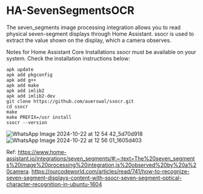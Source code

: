 # HA-SevenSegmentsOCR
The seven_segments image processing integration allows you to read physical seven-segment displays through Home Assistant. ssocr is used to extract the value shown on the display, which a camera observes.

Notes for Home Assistant Core Installations
ssocr must be available on your system. Check the installation instructions below:

```
apk update
apk add pkgconfig
apk add g++
apk add make
apk add imlib2
apk add imlib2-dev
git clone https://github.com/auerswal/ssocr.git
cd ssocr
make
make PREFIX=/usr install
ssocr --version
```

![WhatsApp Image 2024-10-22 at 12 54 42_5d70d918](https://github.com/user-attachments/assets/21c5a768-a60b-4406-b00d-e865751423f8)
![WhatsApp Image 2024-10-22 at 12 56 01_1605d403](https://github.com/user-attachments/assets/16771c80-fa64-4892-bc25-fd902371eac2)

Ref: https://www.home-assistant.io/integrations/seven_segments/#:~:text=The%20seven_segments%20image%20processing%20integration,is%20observed%20by%20a%20camera. 
https://ourcodeworld.com/articles/read/741/how-to-recognize-seven-segment-displays-content-with-ssocr-seven-segment-optical-character-recognition-in-ubuntu-1604

